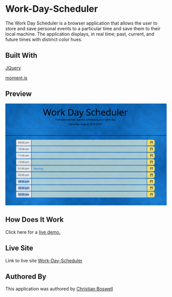 # Work-Day-Scheduler

The Work Day Scheduler is a browser application that allows the user to store and save personal events to a particular time and save them to their local machine. The application displays, in real time; past, current, and future times with distinct color hues. 

## Built With 

[JQuery](https://api.jquery.com/) 

[moment.js](https://momentjs.com/)

## Preview 

![Work Day Scheduler Preview](https://github.com/cboswel1/Work-Day-Scheduler/blob/master/Assets/Screen%20Shot%202020-08-22%20at%208.20.06%20PM.png?raw=true)

## How Does It Work

Click here for a [live demo.](https://youtu.be/G8-4DIEOHcA)

## Live Site 
Link to live site [Work-Day-Scheduler](https://cboswel1.github.io/Work-Day-Scheduler/) 

## Authored By 
This application was authored by [Christian Boswell](https://github.com/cboswel1)  
